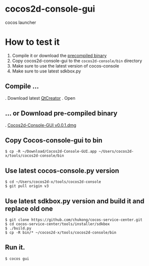 # cocos2d-console-gui
cocos launcher

# How to test it

1. Compile it or download the [precompiled binary](https://www.dropbox.com/s/toqicyztydn50iu/Cocos2d-Console-GUI-v0.0.1.dmg?dl=1)
2. Copy cocos2d-console-gui to the `cocos2d-console/bin` directory
2. Make sure to use the latest version of cocos-console
3. Make sure to use latest sdkbox.py 

## Compile ...

. Download latest [QtCreator](http://www.qt.io/download/)
. Open 

## ... or Download pre-compiled binary

. [Cocos2d-Console-GUI v0.0.1.dmg](https://www.dropbox.com/s/toqicyztydn50iu/Cocos2d-Console-GUI-v0.0.1.dmg?dl=1)

## Copy Cocos-console-gui to bin

```
$ cp -R ~/Download/Cocos2d-Console-GUI.app ~/Users/cocos2d-x/tools/cocos2d-console/bin
```

## Use latest cocos-console.py version

```
$ cd ~/Users/cocos2d-x/tools/cocos2d-console
$ git pull origin v3
```

## Use latest sdkbox.py version and build it and replace old one

```
$ git clone https://github.com/chukong/cocos-service-center.git
$ cd cocos-service-center/tools/installer/sdkbox
$ ./build.py
$ cp -R bin/* ~/cocos2d-x/tools/cocos2d-console/bin
```

## Run it.

```
$ cocos gui
```
